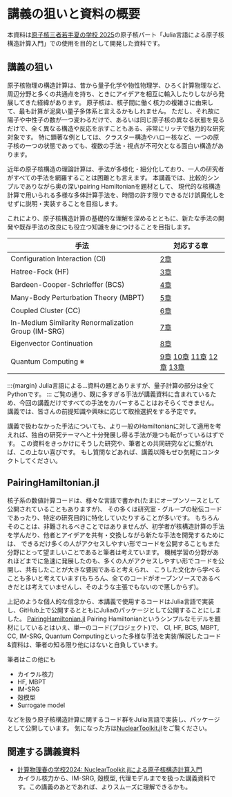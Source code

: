 # 講義の狙いと資料の概要

本資料は[原子核三者若手夏の学校 2025](https://www2.yukawa.kyoto-u.ac.jp/~sansha.wakate/school2025/index.html)の原子核パート「Julia言語による原子核構造計算入門」での使用を目的として開発した資料です。

## 講義の狙い


原子核物理の構造計算は、昔から量子化学や物性物理学、ひろく計算物理など、周辺分野と多くの共通点を持ち、ときにアイデアを相互に輸入したりしながら発展してきた経緯があります。
原子核は、核子間に働く核力の複雑さに由来して、最も計算が泥臭い量子多体系と言えるかもしれません。
ただし、それ故に陽子や中性子の数が一つ変わるだけで、あるいは同じ原子核の異なる状態を見るだけで、全く異なる構造や反応を示すこともある、非常にリッチで魅力的な研究対象です。
特に顕著な例としては、クラスター構造やハロー核など、一つの原子核の一つの状態であっても、複数の手法・視点が不可欠となる面白い構造があります。

近年の原子核構造の理論計算は、手法が多様化・細分化しており、一人の研究者がすべての手法を網羅することは困難とも言えます。
本講義では、比較的シンプルでありながら奥の深いpairing Hamiltonianを題材として、
現代的な核構造計算で用いられる多様な多体計算手法を、時間の許す限りできるだけ誤魔化しをせずに説明・実装することを目指します。

これにより、原子核構造計算の基礎的な理解を深めるとともに、新たな手法の開発や既存手法の改良にも役立つ知識を身につけることを目指します。

| 手法  | 対応する章 | 
| -- | -- | 
| Configuration Interaction (CI) | [2章](notebooks/FullCI.html) | 
| Hatree-Fock (HF) | [3章](notebooks/HartreeFock.html) |
| Bardeen-Cooper-Schrieffer (BCS) |  [4章](notebooks/BCS.html)   | 
| Many-Body Perturbation Theory (MBPT) | [5章](notebooks/MBPT.html)  |
| Coupled Cluster (CC)|  [6章](notebooks/CoupledCluster.html)  | 
| In-Medium Similarity Renormalization Group (IM-SRG) | [7章](notebooks/IMSRG.html) | 
| Eigenvector Continuation | [8章](notebooks/EC.html)  |  
| Quantum Computing ※ | [9章](notebooks/QuantumComputing.html) [10章](notebooks/pennylane_VQE.html) [11章](notebooks/pennylane_QPE.html) [12章](notebooks/qiskit_QC.html) [13章](notebooks/pytket_VQE.html) |  

:::{margin}
Julia言語による...資料の題とありますが、量子計算の部分は全てPythonです。
:::
ご覧の通り、既に多すぎる手法が講義資料に含まれているため、今回の講義だけですべての手法をカバーすることはおそらくできません。
講義では、皆さんの前提知識や興味に応じて取捨選択をする予定です。

講義で扱わなかった手法についても、より一般のHamiltonianに対して適用を考えれば、独自の研究テーマへと十分発展し得る手法が幾つも転がっているはずです。
この資料をきっかけにそうした研究や、筆者との共同研究などに繋がれば、この上ない喜びです。
もし質問などあれば、講義以降もぜひ気軽にコンタクトしてください。


## PairingHamiltonian.jl

核子系の数値計算コードは、様々な言語で書かれ(たまにオープンソースとして公開されていることもありますが)、
その多くは研究室・グループの秘伝コードであったり、特定の研究目的に特化していたりすることが多いです。
もちろんそのことは、非難されるべきことではありませんが、初学者が核構造計算の手法を学んだり、他者とアイデアを共有・交換しながら新たな手法を開発するためには、
できるだけ多くの人がアクセスしやすい形でコードを公開することもまた分野にとって望ましいことであると筆者は考えています。
機械学習の分野があれほどまでに急速に発展したのも、多くの人がアクセスしやすい形でコードを公開し、共有したことが大きな要因であると考えられ、
こうした文化から学べることも多いと考えています(もちろん、全てのコードがオープンソースであるべきだとは考えていませんし、そのような主張でもないので悪しからず)。

上記のような個人的な信念から、本講義で使用するコードはJulia言語で実装し、GitHub上で公開するとともにJuliaのパッケージとして公開することにしました。
[PairingHamiltonian.jl](https://github.com/sotayoshida/pairinghamiltonian.jl)
Pairing Hamiltonianというシンプルなモデルを題材にしているとはいえ、単一のコード(プロジェクト)で、
CI, HF, BCS, MBPT, CC, IM-SRG, Quantum Computingといった多様な手法を実装/解説したコード&資料は、筆者の知る限り他にはないと自負しています。

筆者はこの他にも

- カイラル核力
- HF, MBPT
- IM-SRG
- 殻模型
- Surrogate model

などを扱う原子核構造計算に関するコード群をJulia言語で実装し、パッケージとして公開しています。
気になった方は[NuclearToolkit.jl](https://github.com/sotayoshida/nucleartoolkit.jl)をご覧ください。


## 関連する講義資料

- [計算物理春の学校2024: NuclearToolkit.jlによる原子核構造計算入門](https://sotayoshida.github.io/Lecture_CompPhys_SpSchool24/home.html)  
  カイラル核力から、IM-SRG, 殻模型, 代理モデルまでを扱った講義資料です。この講義のあとであれば、よりスムーズに理解できるかも。


